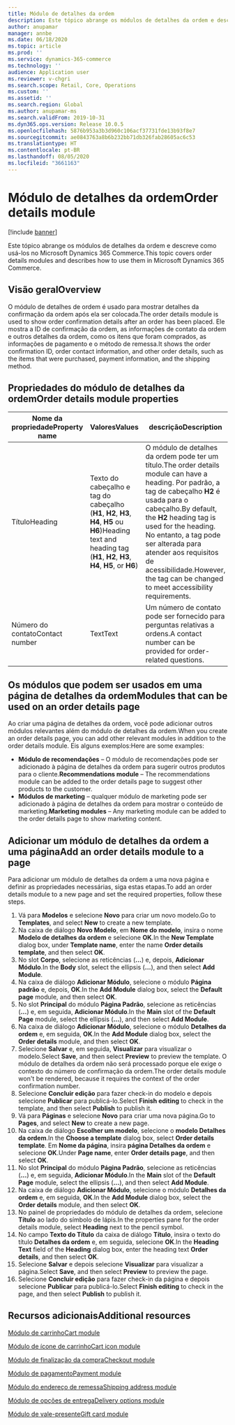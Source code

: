 ```yaml
---
title: Módulo de detalhes da ordem
description: Este tópico abrange os módulos de detalhes da ordem e descreve como usá-los no Microsoft Dynamics 365 Commerce.
author: anupamar
manager: annbe
ms.date: 06/18/2020
ms.topic: article
ms.prod: ''
ms.service: dynamics-365-commerce
ms.technology: ''
audience: Application user
ms.reviewer: v-chgri
ms.search.scope: Retail, Core, Operations
ms.custom: ''
ms.assetid: ''
ms.search.region: Global
ms.author: anupamar-ms
ms.search.validFrom: 2019-10-31
ms.dyn365.ops.version: Release 10.0.5
ms.openlocfilehash: 5876b953a3b3d960c106acf37731fde13b93f8e7
ms.sourcegitcommit: ae0843763a8b6b232bb71db326fab28605ac6c53
ms.translationtype: HT
ms.contentlocale: pt-BR
ms.lasthandoff: 08/05/2020
ms.locfileid: "3661163"
---
```

# <a name="order-details-module"></a><span data-ttu-id="6f74f-103">Módulo de detalhes da ordem</span><span class="sxs-lookup"><span data-stu-id="6f74f-103">Order details module</span></span>

[!include [banner](includes/banner.md)]

<span data-ttu-id="6f74f-104">Este tópico abrange os módulos de detalhes da ordem e descreve como usá-los no Microsoft Dynamics 365 Commerce.</span><span class="sxs-lookup"><span data-stu-id="6f74f-104">This topic covers order details modules and describes how to use them in Microsoft Dynamics 365 Commerce.</span></span>

## <a name="overview"></a><span data-ttu-id="6f74f-105">Visão geral</span><span class="sxs-lookup"><span data-stu-id="6f74f-105">Overview</span></span>

<span data-ttu-id="6f74f-106">O módulo de detalhes de ordem é usado para mostrar detalhes da confirmação da ordem após ela ser colocada.</span><span class="sxs-lookup"><span data-stu-id="6f74f-106">The order details module is used to show order confirmation details after an order has been placed.</span></span> <span data-ttu-id="6f74f-107">Ele mostra a ID de confirmação da ordem, as informações de contato da ordem e outros detalhes da ordem, como os itens que foram comprados, as informações de pagamento e o método de remessa.</span><span class="sxs-lookup"><span data-stu-id="6f74f-107">It shows the order confirmation ID, order contact information, and other order details, such as the items that were purchased, payment information, and the shipping method.</span></span>

## <a name="order-details-module-properties"></a><span data-ttu-id="6f74f-108">Propriedades do módulo de detalhes da ordem</span><span class="sxs-lookup"><span data-stu-id="6f74f-108">Order details module properties</span></span>

| <span data-ttu-id="6f74f-109">Nome da propriedade</span><span class="sxs-lookup"><span data-stu-id="6f74f-109">Property name</span></span>  | <span data-ttu-id="6f74f-110">Valores</span><span class="sxs-lookup"><span data-stu-id="6f74f-110">Values</span></span> | <span data-ttu-id="6f74f-111">descrição</span><span class="sxs-lookup"><span data-stu-id="6f74f-111">Description</span></span> |
|----------------|--------|-------------|
| <span data-ttu-id="6f74f-112">Título</span><span class="sxs-lookup"><span data-stu-id="6f74f-112">Heading</span></span>        | <span data-ttu-id="6f74f-113">Texto do cabeçalho e tag do cabeçalho (**H1**, **H2**, **H3**, **H4**, **H5** ou **H6**)</span><span class="sxs-lookup"><span data-stu-id="6f74f-113">Heading text and heading tag (**H1**, **H2**, **H3**, **H4**, **H5**, or **H6**)</span></span> | <span data-ttu-id="6f74f-114">O módulo de detalhes da ordem pode ter um título.</span><span class="sxs-lookup"><span data-stu-id="6f74f-114">The order details module can have a heading.</span></span> <span data-ttu-id="6f74f-115">Por padrão, a tag de cabeçalho **H2** é usada para o cabeçalho.</span><span class="sxs-lookup"><span data-stu-id="6f74f-115">By default, the **H2** heading tag is used for the heading.</span></span> <span data-ttu-id="6f74f-116">No entanto, a tag pode ser alterada para atender aos requisitos de acessibilidade.</span><span class="sxs-lookup"><span data-stu-id="6f74f-116">However, the tag can be changed to meet accessibility requirements.</span></span> |
| <span data-ttu-id="6f74f-117">Número do contato</span><span class="sxs-lookup"><span data-stu-id="6f74f-117">Contact number</span></span> | <span data-ttu-id="6f74f-118">Text</span><span class="sxs-lookup"><span data-stu-id="6f74f-118">Text</span></span> | <span data-ttu-id="6f74f-119">Um número de contato pode ser fornecido para perguntas relativas a ordens.</span><span class="sxs-lookup"><span data-stu-id="6f74f-119">A contact number can be provided for order-related questions.</span></span> |

## <a name="modules-that-can-be-used-on-an-order-details-page"></a><span data-ttu-id="6f74f-120">Os módulos que podem ser usados em uma página de detalhes da ordem</span><span class="sxs-lookup"><span data-stu-id="6f74f-120">Modules that can be used on an order details page</span></span>

<span data-ttu-id="6f74f-121">Ao criar uma página de detalhes da ordem, você pode adicionar outros módulos relevantes além do módulo de detalhes da ordem.</span><span class="sxs-lookup"><span data-stu-id="6f74f-121">When you create an order details page, you can add other relevant modules in addition to the order details module.</span></span> <span data-ttu-id="6f74f-122">Eis alguns exemplos:</span><span class="sxs-lookup"><span data-stu-id="6f74f-122">Here are some examples:</span></span>

- <span data-ttu-id="6f74f-123">**Módulo de recomendações** – O módulo de recomendações pode ser adicionado à página de detalhes da ordem para sugerir outros produtos para o cliente.</span><span class="sxs-lookup"><span data-stu-id="6f74f-123">**Recommendations module** – The recommendations module can be added to the order details page to suggest other products to the customer.</span></span>
- <span data-ttu-id="6f74f-124">**Módulos de marketing** – qualquer módulo de marketing pode ser adicionado à página de detalhes da ordem para mostrar o conteúdo de marketing.</span><span class="sxs-lookup"><span data-stu-id="6f74f-124">**Marketing modules** – Any marketing module can be added to the order details page to show marketing content.</span></span>

## <a name="add-an-order-details-module-to-a-page"></a><span data-ttu-id="6f74f-125">Adicionar um módulo de detalhes da ordem a uma página</span><span class="sxs-lookup"><span data-stu-id="6f74f-125">Add an order details module to a page</span></span>

<span data-ttu-id="6f74f-126">Para adicionar um módulo de detalhes da ordem a uma nova página e definir as propriedades necessárias, siga estas etapas.</span><span class="sxs-lookup"><span data-stu-id="6f74f-126">To add an order details module to a new page and set the required properties, follow these steps.</span></span>

1. <span data-ttu-id="6f74f-127">Vá para **Modelos** e selecione **Novo** para criar um novo modelo.</span><span class="sxs-lookup"><span data-stu-id="6f74f-127">Go to **Templates**, and select **New** to create a new template.</span></span>
1. <span data-ttu-id="6f74f-128">Na caixa de diálogo **Novo Modelo**, em **Nome do modelo**, insira o nome **Modelo de detalhes da ordem** e selecione **OK**.</span><span class="sxs-lookup"><span data-stu-id="6f74f-128">In the **New Template** dialog box, under **Template name**, enter the name **Order details template**, and then select **OK**.</span></span>
1. <span data-ttu-id="6f74f-129">No slot **Corpo**, selecione as reticências (**...**) e, depois, **Adicionar Módulo**.</span><span class="sxs-lookup"><span data-stu-id="6f74f-129">In the **Body** slot, select the ellipsis (**...**), and then select **Add Module**.</span></span>
1. <span data-ttu-id="6f74f-130">Na caixa de diálogo **Adicionar Módulo**, selecione o módulo **Página padrão** e, depois, **OK**.</span><span class="sxs-lookup"><span data-stu-id="6f74f-130">In the **Add Module** dialog box, select the **Default page** module, and then select **OK**.</span></span>
1. <span data-ttu-id="6f74f-131">No slot **Principal** do módulo **Página Padrão**, selecione as reticências (**...**) e, em seguida, **Adicionar Módulo**.</span><span class="sxs-lookup"><span data-stu-id="6f74f-131">In the **Main** slot of the **Default Page** module, select the ellipsis (**...**), and then select **Add Module**.</span></span>
1. <span data-ttu-id="6f74f-132">Na caixa de diálogo **Adicionar Módulo**, selecione o módulo **Detalhes da ordem** e, em seguida, **OK**.</span><span class="sxs-lookup"><span data-stu-id="6f74f-132">In the **Add Module** dialog box, select the **Order details** module, and then select **OK**.</span></span>
1. <span data-ttu-id="6f74f-133">Selecione **Salvar** e, em seguida, **Visualizar** para visualizar o modelo.</span><span class="sxs-lookup"><span data-stu-id="6f74f-133">Select **Save**, and then select **Preview** to preview the template.</span></span> <span data-ttu-id="6f74f-134">O módulo de detalhes da ordem não será processado porque ele exige o contexto do número de confirmação da ordem.</span><span class="sxs-lookup"><span data-stu-id="6f74f-134">The order details module won't be rendered, because it requires the context of the order confirmation number.</span></span>
1. <span data-ttu-id="6f74f-135">Selecione **Concluir edição** para fazer check-in do modelo e depois selecione **Publicar** para publicá-lo.</span><span class="sxs-lookup"><span data-stu-id="6f74f-135">Select **Finish editing** to check in the template, and then select **Publish** to publish it.</span></span>
1. <span data-ttu-id="6f74f-136">Vá para **Páginas** e selecione **Novo** para criar uma nova página.</span><span class="sxs-lookup"><span data-stu-id="6f74f-136">Go to **Pages**, and select **New** to create a new page.</span></span>
1. <span data-ttu-id="6f74f-137">Na caixa de diálogo **Escolher um modelo**, selecione o **modelo Detalhes da ordem**.</span><span class="sxs-lookup"><span data-stu-id="6f74f-137">In the **Choose a template** dialog box, select **Order details template**.</span></span> <span data-ttu-id="6f74f-138">Em **Nome da página**, insira **página Detalhes da ordem** e selecione **OK**.</span><span class="sxs-lookup"><span data-stu-id="6f74f-138">Under **Page name**, enter **Order details page**, and then select **OK**.</span></span>
1. <span data-ttu-id="6f74f-139">No slot **Principal** do módulo **Página Padrão**, selecione as reticências (**...**) e, em seguida, **Adicionar Módulo**.</span><span class="sxs-lookup"><span data-stu-id="6f74f-139">In the **Main** slot of the **Default Page** module, select the ellipsis (**...**), and then select **Add Module**.</span></span>
1. <span data-ttu-id="6f74f-140">Na caixa de diálogo **Adicionar Módulo**, selecione o módulo **Detalhes da ordem** e, em seguida, **OK**.</span><span class="sxs-lookup"><span data-stu-id="6f74f-140">In the **Add Module** dialog box, select the **Order details** module, and then select **OK**.</span></span>
1. <span data-ttu-id="6f74f-141">No painel de propriedades do módulo de detalhes da ordem, selecione **Título** ao lado do símbolo de lápis.</span><span class="sxs-lookup"><span data-stu-id="6f74f-141">In the properties pane for the order details module, select **Heading** next to the pencil symbol.</span></span>
1. <span data-ttu-id="6f74f-142">No campo **Texto do Título** da caixa de diálogo **Título**, insira o texto do título **Detalhes da ordem** e, em seguida, selecione **OK**.</span><span class="sxs-lookup"><span data-stu-id="6f74f-142">In the **Heading Text** field of the **Heading** dialog box, enter the heading text **Order details**, and then select **OK**.</span></span>
1. <span data-ttu-id="6f74f-143">Selecione **Salvar** e depois selecione **Visualizar** para visualizar a página.</span><span class="sxs-lookup"><span data-stu-id="6f74f-143">Select **Save**, and then select **Preview** to preview the page.</span></span>
1. <span data-ttu-id="6f74f-144">Selecione **Concluir edição** para fazer check-in da página e depois selecione **Publicar** para publicá-lo.</span><span class="sxs-lookup"><span data-stu-id="6f74f-144">Select **Finish editing** to check in the page, and then select **Publish** to publish it.</span></span>

## <a name="additional-resources"></a><span data-ttu-id="6f74f-145">Recursos adicionais</span><span class="sxs-lookup"><span data-stu-id="6f74f-145">Additional resources</span></span>

[<span data-ttu-id="6f74f-146">Módulo de carrinho</span><span class="sxs-lookup"><span data-stu-id="6f74f-146">Cart module</span></span>](add-cart-module.md)

[<span data-ttu-id="6f74f-147">Módulo de ícone de carrinho</span><span class="sxs-lookup"><span data-stu-id="6f74f-147">Cart icon module</span></span>](cart-icon-module.md)

[<span data-ttu-id="6f74f-148">Módulo de finalização da compra</span><span class="sxs-lookup"><span data-stu-id="6f74f-148">Checkout module</span></span>](add-checkout-module.md)

[<span data-ttu-id="6f74f-149">Módulo de pagamento</span><span class="sxs-lookup"><span data-stu-id="6f74f-149">Payment module</span></span>](payment-module.md)

[<span data-ttu-id="6f74f-150">Módulo do endereço de remessa</span><span class="sxs-lookup"><span data-stu-id="6f74f-150">Shipping address module</span></span>](ship-address-module.md)

[<span data-ttu-id="6f74f-151">Módulo de opções de entrega</span><span class="sxs-lookup"><span data-stu-id="6f74f-151">Delivery options module</span></span>](delivery-options-module.md)

[<span data-ttu-id="6f74f-152">Módulo de vale-presente</span><span class="sxs-lookup"><span data-stu-id="6f74f-152">Gift card module</span></span>](add-giftcard.md)

